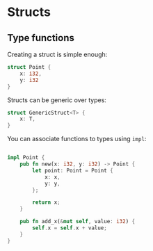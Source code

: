 # Structs

## Type functions

Creating a struct is simple enough:

```rust
struct Point {
    x: i32,
    y: i32
}
```

Structs can be generic over types:
```rust
struct GenericStruct<T> {
    x: T,
}
```

You can associate functions to types using `impl`:

```rust

impl Point {
    pub fn new(x: i32, y: i32) -> Point {
        let point: Point = Point {
            x: x,
            y: y,
        };

        return x;
    }

    pub fn add_x(&mut self, value: i32) {
        self.x = self.x + value;
    }
}

```
